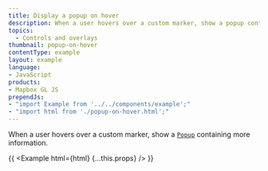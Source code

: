 ```yaml
---
title: Display a popup on hover
description: When a user hovers over a custom marker, show a popup containing more information.
topics:
  - Controls and overlays
thumbnail: popup-on-hover
contentType: example
layout: example
language:
- JavaScript
products:
- Mapbox GL JS
prependJs:
- "import Example from '../../components/example';"
- "import html from './popup-on-hover.html';"
---
```


When a user hovers over a custom marker, show a [`Popup`](/mapbox-gl-js/api/markers/#popup) containing more information.

{{ <Example html={html} {...this.props} /> }}
